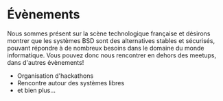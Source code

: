 # Évènements

Nous sommes présent sur la scène technologique française et désirons
montrer que les systèmes BSD sont des alternatives stables et
sécurisés, pouvant répondre à de nombreux besoins dans le domaine du
monde informatique. Vous pouvez donc nous rencontrer en dehors des
meetups, dans d'autres évènements!

 * Organisation d'hackathons
 * Rencontre autour des systèmes libres
 * et bien plus...
